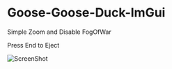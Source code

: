 # Goose-Goose-Duck-ImGui

Simple Zoom and Disable FogOfWar 

Press End to Eject

![ScreenShot](https://user-images.githubusercontent.com/35301327/216099680-90360a2a-b4a8-458a-ae55-249888669475.png)
